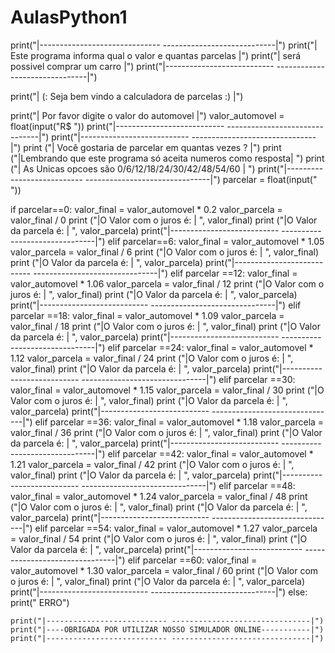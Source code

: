 # AulasPython1
print("|------------------------------ ----------------------------|")
print("|  Este programa informa qual o valor e quantas parcelas    |")
print("|            será possivel comprar um carro                 |")
print("|--------------------------- -------------------------------|")

print("|    (:   Seja bem vindo a calculadora de parcelas  :)      |") 


print("|          Por favor digite o valor do automovel            |")
valor_automovel = float(input("R$ "))
print("|--------------------------- -------------------------------|")
print("|--------------------------- -------------------------------|")
print ("|      Você gostaria de parcelar em quantas vezes ?         |")
print ("|Lembrando que este programa só aceita numeros como resposta| ")
print ("|      As Unicas opcoes são 0/6/12/18/24/30/42/48/54/60     | ")
print("|--------------------------- -------------------------------|")
parcelar = float(input(" "))

if parcelar==0: 
    valor_final = valor_automovel * 0.2
    valor_parcela = valor_final / 0 
    print ("|O Valor com o juros é:                            | ", valor_final)
    print ("|O Valor da parcela é:                             | ", valor_parcela)
    print("|--------------------------- -------------------------------|")
elif parcelar==6:
    valor_final = valor_automovel * 1.05
    valor_parcela = valor_final / 6 
    print ("|O Valor com o juros é:                            | ", valor_final)
    print ("|O Valor da parcela é:                             | ", valor_parcela)
    print("|--------------------------- -------------------------------|")
elif parcelar ==12:
    valor_final = valor_automovel * 1.06
    valor_parcela = valor_final / 12 
    print ("|O Valor com o juros é:                            | ", valor_final)
    print ("|O Valor da parcela é:                             | ", valor_parcela)
    print("|--------------------------- -------------------------------|")
elif parcelar ==18:
    valor_final = valor_automovel * 1.09
    valor_parcela = valor_final / 18 
    print ("|O Valor com o juros é:                            | ", valor_final)
    print ("|O Valor da parcela é:                             | ", valor_parcela)
    print("|--------------------------- -------------------------------|")
elif parcelar ==24:
    valor_final = valor_automovel * 1.12
    valor_parcela = valor_final / 24 
    print ("|O Valor com o juros é:                            | ", valor_final)
    print ("|O Valor da parcela é:                             | ", valor_parcela)
    print("|--------------------------- -------------------------------|")
elif parcelar ==30:
    valor_final = valor_automovel * 1.15
    valor_parcela = valor_final / 30 
    print ("|O Valor com o juros é:                            | ", valor_final)
    print ("|O Valor da parcela é:                             | ", valor_parcela)
    print("|--------------------------- -------------------------------|")
elif parcelar ==36:
    valor_final = valor_automovel * 1.18
    valor_parcela = valor_final / 36 
    print ("|O Valor com o juros é:                            | ", valor_final)
    print ("|O Valor da parcela é:                             | ", valor_parcela)
    print("|--------------------------- -------------------------------|")
elif parcelar ==42:
    valor_final = valor_automovel * 1.21
    valor_parcela = valor_final / 42 
    print ("|O Valor com o juros é:                            | ", valor_final)
    print ("|O Valor da parcela é:                             | ", valor_parcela)
    print("|--------------------------- -------------------------------|")
elif parcelar ==48:
    valor_final = valor_automovel * 1.24
    valor_parcela = valor_final / 48 
    print ("|O Valor com o juros é:                            | ", valor_final)
    print ("|O Valor da parcela é:                             | ", valor_parcela)
    print("|--------------------------- -------------------------------|")
elif parcelar ==54:
    valor_final = valor_automovel * 1.27
    valor_parcela = valor_final / 54 
    print ("|O Valor com o juros é:                            | ", valor_final)
    print ("|O Valor da parcela é:                             | ", valor_parcela)
    print("|--------------------------- -------------------------------|")
elif parcelar ==60:
    valor_final = valor_automovel * 1.30
    valor_parcela = valor_final / 60 
    print ("|O Valor com o juros é:                            | ", valor_final)
    print ("|O Valor da parcela é:                             | ", valor_parcela)
    print("|--------------------------- -------------------------------|")
else: 
    print(" ERRO") 
    
    print("|--------------------------- -------------------------------|")
    print("|----OBRIGADA POR UTILIZAR NOSSO SIMULADOR ONLINE-----------|")  
    print("|--------------------------- -------------------------------|")
